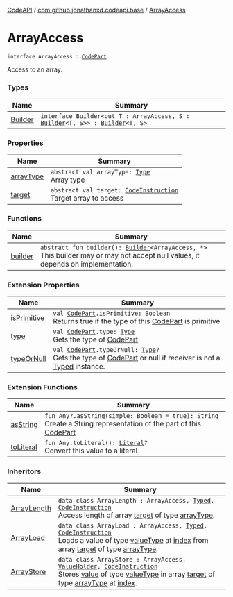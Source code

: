 [CodeAPI](../../index.md) / [com.github.jonathanxd.codeapi.base](../index.md) / [ArrayAccess](.)

# ArrayAccess

`interface ArrayAccess : `[`CodePart`](../../com.github.jonathanxd.codeapi/-code-part/index.md)

Access to an array.

### Types

| Name | Summary |
|---|---|
| [Builder](-builder/index.md) | `interface Builder<out T : ArrayAccess, S : `[`Builder`](-builder/index.md)`<T, S>> : `[`Builder`](../../com.github.jonathanxd.codeapi.builder/-builder/index.md)`<T, S>` |

### Properties

| Name | Summary |
|---|---|
| [arrayType](array-type.md) | `abstract val arrayType: `[`Type`](http://docs.oracle.com/javase/6/docs/api/java/lang/reflect/Type.html)<br>Array type |
| [target](target.md) | `abstract val target: `[`CodeInstruction`](../../com.github.jonathanxd.codeapi/-code-instruction.md)<br>Target array to access |

### Functions

| Name | Summary |
|---|---|
| [builder](builder.md) | `abstract fun builder(): `[`Builder`](-builder/index.md)`<ArrayAccess, *>`<br>This builder may or may not accept null values, it depends on implementation. |

### Extension Properties

| Name | Summary |
|---|---|
| [isPrimitive](../../com.github.jonathanxd.codeapi.util/is-primitive.md) | `val `[`CodePart`](../../com.github.jonathanxd.codeapi/-code-part/index.md)`.isPrimitive: Boolean`<br>Returns true if the type of this [CodePart](../../com.github.jonathanxd.codeapi/-code-part/index.md) is primitive |
| [type](../../com.github.jonathanxd.codeapi.util/type.md) | `val `[`CodePart`](../../com.github.jonathanxd.codeapi/-code-part/index.md)`.type: `[`Type`](http://docs.oracle.com/javase/6/docs/api/java/lang/reflect/Type.html)<br>Gets the type of [CodePart](../../com.github.jonathanxd.codeapi/-code-part/index.md) |
| [typeOrNull](../../com.github.jonathanxd.codeapi.util/type-or-null.md) | `val `[`CodePart`](../../com.github.jonathanxd.codeapi/-code-part/index.md)`.typeOrNull: `[`Type`](http://docs.oracle.com/javase/6/docs/api/java/lang/reflect/Type.html)`?`<br>Gets the type of [CodePart](../../com.github.jonathanxd.codeapi/-code-part/index.md) or null if receiver is not a [Typed](../-typed/index.md) instance. |

### Extension Functions

| Name | Summary |
|---|---|
| [asString](../../com.github.jonathanxd.codeapi.util/kotlin.-any/as-string.md) | `fun Any?.asString(simple: Boolean = true): String`<br>Create a String representation of the part of this [CodePart](../../com.github.jonathanxd.codeapi/-code-part/index.md) |
| [toLiteral](../../com.github.jonathanxd.codeapi.util.conversion/kotlin.-any/to-literal.md) | `fun Any.toLiteral(): `[`Literal`](../../com.github.jonathanxd.codeapi.literal/-literal/index.md)`?`<br>Convert this value to a literal |

### Inheritors

| Name | Summary |
|---|---|
| [ArrayLength](../-array-length/index.md) | `data class ArrayLength : ArrayAccess, `[`Typed`](../-typed/index.md)`, `[`CodeInstruction`](../../com.github.jonathanxd.codeapi/-code-instruction.md)<br>Access length of array [target](../-array-length/target.md) of type [arrayType](../-array-length/array-type.md). |
| [ArrayLoad](../-array-load/index.md) | `data class ArrayLoad : ArrayAccess, `[`Typed`](../-typed/index.md)`, `[`CodeInstruction`](../../com.github.jonathanxd.codeapi/-code-instruction.md)<br>Loads a value of type [valueType](../-array-load/value-type.md) at [index](../-array-load/--index--.md) from array [target](../-array-load/target.md) of type [arrayType](../-array-load/array-type.md). |
| [ArrayStore](../-array-store/index.md) | `data class ArrayStore : ArrayAccess, `[`ValueHolder`](../-value-holder/index.md)`, `[`CodeInstruction`](../../com.github.jonathanxd.codeapi/-code-instruction.md)<br>Stores [value](../-array-store/value-to-store.md) of type [valueType](../-array-store/value-type.md) in array [target](../-array-store/target.md) of type [arrayType](../-array-store/array-type.md) at [index](../-array-store/--index--.md). |
